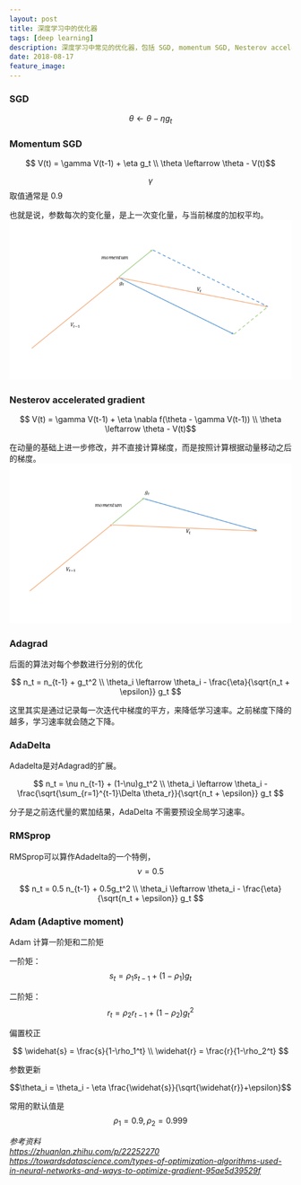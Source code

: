 ```yaml
---
layout: post
title: 深度学习中的优化器
tags: [deep learning]
description: 深度学习中常见的优化器，包括 SGD, momentum SGD, Nesterov accelerated gradient, Adagrad, AdaDelta, RMSprop, Adam
date: 2018-08-17
feature_image: 
---
```


### SGD

$$\theta \leftarrow \theta - \eta g_t$$

### Momentum SGD

$$ V(t) = \gamma V(t-1) + \eta g_t \\
\theta \leftarrow \theta - V(t)$$

$$\gamma$$ 取值通常是 0.9

也就是说，参数每次的变化量，是上一次变化量，与当前梯度的加权平均。
<img src="/images/2018-08-17-Optimizer-in-DL/momentum.png" width="600px"/>

### Nesterov accelerated gradient

$$ V(t) = \gamma V(t-1) + \eta \nabla f(\theta - \gamma V(t-1)) \\
\theta \leftarrow \theta - V(t)$$

在动量的基础上进一步修改，并不直接计算梯度，而是按照计算根据动量移动之后的梯度。
<img src="/images/2018-08-17-Optimizer-in-DL/nesterov.png" width="600px"/>

### Adagrad

后面的算法对每个参数进行分别的优化

$$ n_t = n_{t-1} + g_t^2 \\
\theta_i \leftarrow \theta_i - \frac{\eta}{\sqrt{n_t + \epsilon}} g_t $$

这里其实是通过记录每一次迭代中梯度的平方，来降低学习速率。之前梯度下降的越多，学习速率就会随之下降。

### AdaDelta

Adadelta是对Adagrad的扩展。

$$ n_t = \nu n_{t-1} + (1-\nu)g_t^2 \\
\theta_i \leftarrow \theta_i - \frac{\sqrt{\sum_{r=1}^{t-1}\Delta \theta_r}}{\sqrt{n_t + \epsilon}} g_t $$

分子是之前迭代量的累加结果，AdaDelta 不需要预设全局学习速率。

### RMSprop

RMSprop可以算作Adadelta的一个特例，$$\nu=0.5$$

$$ n_t = 0.5 n_{t-1} + 0.5g_t^2 \\
\theta_i \leftarrow \theta_i - \frac{\eta}{\sqrt{n_t + \epsilon}} g_t $$

### Adam (Adaptive moment)

Adam 计算一阶矩和二阶矩

一阶矩：$$s_t=\rho_1 s_{t-1} + (1-\rho_1)g_t$$

二阶矩：$$r_t=\rho_2 r_{t-1} + (1-\rho_2)g_t^2$$

偏置校正 

$$
\widehat{s} = \frac{s}{1-\rho_1^t} \\
\widehat{r} = \frac{r}{1-\rho_2^t}
$$

参数更新

$$\theta_i = \theta_i - \eta \frac{\widehat{s}}{\sqrt{\widehat{r}}+\epsilon}$$

常用的默认值是 $$\rho_1=0.9, \rho_2=0.999$$

*参考资料  
https://zhuanlan.zhihu.com/p/22252270  
https://towardsdatascience.com/types-of-optimization-algorithms-used-in-neural-networks-and-ways-to-optimize-gradient-95ae5d39529f*
